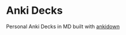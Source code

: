 # Anki Decks

Personal Anki Decks in MD built with [ankidown](https://github.com/glfharris/ankidown)
